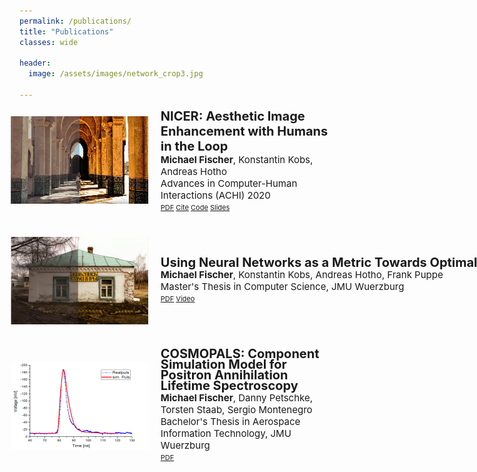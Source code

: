 ```yaml
---
permalink: /publications/
title: "Publications"
classes: wide

header:
  image: /assets/images/network_crop3.jpg

---
```


[comment]: <> (recommended format for thumbnails: 220 x 140 )
[comment]: <> (https://mmistakes.github.io/minimal-mistakes/docs/utility-classes/)
[comment]: <> (https://techforluddites.com/replacing-list-bullets-with-images-using-css/)

<ul>
   <li style="display: flex; justify-content: left; align-items: center; margin: 0 0 0 -38px;">
      <img src='/assets/images/nicer_thumb2.png' style=""/>
      <p style="margin: 0 0 0 20px;"> <span style="font-size: 20px;"><b>NICER: Aesthetic Image Enhancement with Humans in the Loop</b></span> <br> 
                                      <span style="font-size: 15px;"><b>Michael Fischer</b>, 
<a style="text-decoration:none; color:inherit;" href="https://www.informatik.uni-wuerzburg.de/datascience/staff/kobs">Konstantin Kobs</a>, 
<a style="text-decoration:none; color:inherit;" href="https://www.informatik.uni-wuerzburg.de/datascience/staff/hotho">Andreas Hotho</a> </span> <br>
                                      <span style="font-size: 15px;">Advances in Computer-Human Interactions (ACHI) 2020 <br></span> 
                                      <span style="font-size: 11px;">
<a style="color:inherit;" href="https://arxiv.org/abs/2012.01778">PDF</a>
<a style="color:inherit;" href="https://github.com/mr-Mojo/NICER#bibtex">Cite</a>
<a style="color:inherit;" href="https://github.com/mr-Mojo/NICER">Code</a>
<a style="color:inherit;" href="https://pdfs.semanticscholar.org/cfd1/c8d27b6b2d729ff6cd06c07726c1a1adc1b9.pdf">Slides</a>
</span> </p>
   </li>

   <li style="display: flex; justify-content: left; align-items: center; margin: 40px 0 0 -38px;">
       <img src='/assets/images/thumb_msc2.png' style=""/>
       <p style="margin: 0 0 0 20px;"> <span style="font-size: 20px; line-height: .4em; white-space:nowrap"><b>Using Neural Networks as a Metric Towards Optimal Automated Image Enhancement</b></span> <br>
<span style="font-size: 15px;"><b>Michael Fischer</b>, 
<a style="text-decoration:none; color:inherit;" href="https://www.informatik.uni-wuerzburg.de/datascience/staff/kobs">Konstantin Kobs</a>, 
<a style="text-decoration:none; color:inherit;" href="https://www.informatik.uni-wuerzburg.de/datascience/staff/hotho">Andreas Hotho</a>, 
<a style="text-decoration:none; color:inherit;" href="https://www.informatik.uni-wuerzburg.de/is/mitarbeiter/puppe-frank">Frank Puppe</a></span> <br>
                                      <span style="font-size: 15px;">Master's Thesis in Computer Science, JMU Wuerzburg</span> <br> 
                                      <span style="font-size: 11px;">
<a style="color:inherit;" href="/assets/msc_thesis.pdf" download="UsingNeuralNetworksAsAMetricTowardsOptimalAutomatedImageEnhancement_MastersThesisMichaelFischer.pdf">PDF</a>
<a style="color:inherit;" href="https://www.youtube.com/watch?v=7DkAy7NYcu0">Video</a>
</span> </p>
   </li>

   <li style="display: flex; justify-content: left; align-items: center; margin: 40px 0 0 -38px;">
       <img src='/assets/images/thumb_bsc.png' style=""/>
       <p style="margin: 0 0 0 20px;"> <span style="font-size: 20px; line-height: 2px;"><b>COSMOPALS: Component Simulation Model for Positron Annihilation Lifetime Spectroscopy</b></span> <br>
<span style="font-size: 15px;"><b>Michael Fischer</b>, 
Danny Petschke,  
<a style="text-decoration:none; color:inherit;" href="https://www.chemie.uni-wuerzburg.de/matsyn/mitarbeiter/wissenschaftliches-personal/dr-habil-torsten-em-staab/">Torsten Staab</a>, 
<a style="text-decoration:none; color:inherit;" href="https://www.informatik.uni-wuerzburg.de/aerospaceinfo/mitarbeiter/montenegro/">Sergio Montenegro</a></span> <br>
                                      <span style="font-size: 15px;">Bachelor's Thesis in Aerospace Information Technology, JMU Wuerzburg</span> <br> 
                                      <span style="font-size: 11px;">
<a style="color:inherit;" href="/assets/bsc_thesis.pdf" download="UsingNeuralNetworksAsAMetricTowardsOptimalAutomatedImageEnhancement_MastersThesisMichaelFischer.pdf">PDF</a>

</span> </p>
   </li>
</ul>


[comment]: <> (TODO: nicer, nicer slides, master thesis, bachelor thesis, all with thumbnails, link to git, download)


[comment]: <> (output: )

[comment]: <> (  html_document:)

[comment]: <> (     css: /assets/css/bulletpts.css)

[comment]: <> (     self_contained: no)
